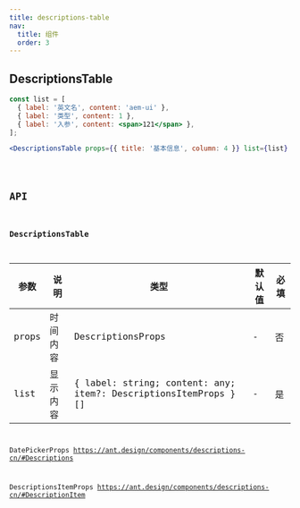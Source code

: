 ```yaml
---
title: descriptions-table
nav:
  title: 组件
  order: 3
---
```


## DescriptionsTable

```jsx | pure
const list = [
  { label: '英文名', content: 'aem-ui' },
  { label: '类型', content: 1 },
  { label: '入参', content: <span>121</span> },
];

<DescriptionsTable props={{ title: '基本信息', column: 4 }} list={list} />
```

<code src="./demo/descriptions-table-use.tsx" />

## API

### DescriptionsTable

| 参数  | 说明     | 类型                                                            | 默认值 | 必填 |
| ----- | -------- | --------------------------------------------------------------- | ------ | ---- |
| props | 时间内容 | DescriptionsProps                                               | -      | 否   |
| list  | 显示内容 | { label: string; content: any; item?: DescriptionsItemProps }[] | -      | 是   |

DatePickerProps https://ant.design/components/descriptions-cn/#Descriptions

DescriptionsItemProps https://ant.design/components/descriptions-cn/#DescriptionItem
